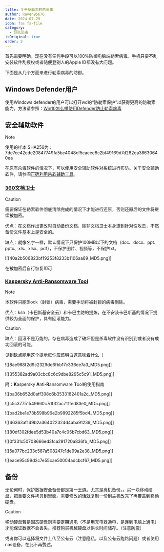 ```yaml
---
title: 关于反勒索的两三事
author: Raven95676
date: 2024-07-29
icon: fas fa-file
category:
  - 预先防毒
isOriginal: true
order: 5
---
```

首先需要明确，现在没有任何手段可以100%防御电脑端勒索病毒。手机只要不乱安装软件乱授权或者随便登别人的Apple ID都没有大问题。

下面是从几个方面来进行勒索病毒的防御。

## Windows Defender用户

使用Windows defender的用户可以打开wd的“防勒索保护”以获得更高的防勒索能力。方法请参照：[Win10怎么样使用Defender防止勒索病毒](https://jingyan.baidu.com/article/495ba841b715e538b20ede66.html)

## 安全辅助软件

> [!note]
> 使用的样本 SHA256为：7de7ce42cde20847749fa5bc4048cf5cacec8c2bf49169d7d262ea38630640ea

在原有杀毒软件的情况下，可以使用安全辅助软件对系统进行布防。关于安全辅助软件，请参阅[正确利用杀软辅助工具](https://raven95676.github.io/prevention/6_auxiliary_antivirus.html)。

### [360文档卫士](https://weishi.360.cn/wendangweishi.html)

> [!caution]
> 需要保证在勒索软件彻底清除完成的情况下才能进行还原，否则还原后的文件将继续被加密。

优点：在文档作出更改时自动备份文档，除非文档卫士本身遭到针对性攻击，不然备份文件基本上是安全的。

缺点：就像名字一样，默认情况下只保护100MB以下的文档（doc、docx、ppt、pptx、xls、xlsx、pdf），不保护图片、视频等，不保护txt。

![[40a2b506823bf19253f8233b1106aa69_MD5.png]]

在被加密后自行恢复即可

### [Kaspersky Anti-Ransomware Tool](https://www.kaspersky.com/anti-ransomware-tool)

> [!note]
> 本软件只能Block（封锁）病毒，需要手动将被封锁的病毒删除。

优点：ksn（卡巴斯基安全云）和卡巴主防的提炼，在不安装卡巴斯基的情况下提供较为全面的保护，具有回滚能力。

> [!caution]
> 缺点：回滚不是万能的。存在病毒造成了破坏但是杀毒软件没有识别到或者没有成功回滚的可能。
>
> 见到缺点能用这个提示框你应该明白这意味着什么（

![[8ae968f2d9c2329dc6fbb17c336ee7a3_MD5.png]]

![[355382ad9a03cbc8c6c9dbe8295c5c91_MD5.png]]

附：**K**aspersky **A**nti-**R**ansomware **T**ool的使用指南

![[ba36b652d0aff308c6b3533182401a2c_MD5.png]]

![[c5c37751549660c7df32ac711fed83e0_MD5.png]]

![[bad2be1e73b598b96e2b9892285f5bd4_MD5.png]]

![[46363af149b2a364022324d4aba91239_MD5.png]]

![[80df302fdee5d53b40a7c4c05b7cbd63_MD5.png]]

![[0f331c50708666ed3fca291720a836fb_MD5.png]]

![[5a077bc233c587a508247c1de99a2e38_MD5.png]]

![[eace95c99d2c7e55cae50004adcbcf67_MD5.png]]







## 备份

无论何时，保护数据安全备份都是第一王道。尤其是离机备份。。买一块移动硬盘，把重要文件拷贝到里面。需要修改的话就复制一份到主机改完了再覆盖到移动硬盘。

> [!caution]
> 移动硬盘若是固态硬盘则需要定期通电（不是用充电器通电，是连到电脑上通电）才能保证数据不会丢失。推荐购买机械硬盘以供长时间储存。（注意防震）

或者你可以选择将文件上传至公有云（注意隐私，以及公有云跑路问题）或者使用nas设备，在此不再赘述。
